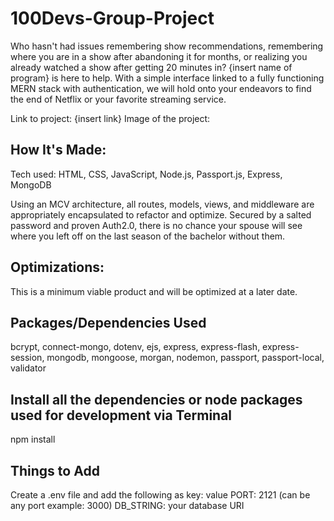<h1>100Devs-Group-Project</h1>

Who hasn't had issues remembering show recommendations, remembering where you are in a show after abandoning it for months, or realizing you already watched a show after getting 20 minutes in? {insert name of program} is here to help. With a simple interface linked to a fully functioning MERN stack with authentication, we will hold onto your endeavors to find the end of Netflix or your favorite streaming service.

Link to project: {insert link}
Image of the project:

<h2>How It's Made:</h2>

Tech used: HTML, CSS, JavaScript, Node.js, Passport.js, Express, MongoDB

Using an MCV architecture, all routes, models, views, and middleware are appropriately encapsulated to refactor and optimize. Secured by a salted password and proven Auth2.0, there is no chance your spouse will see where you left off on the last season of the bachelor without them.

<h2>Optimizations:</h2>

This is a minimum viable product and will be optimized at a later date.

<h2>Packages/Dependencies Used</h2>

bcrypt, connect-mongo, dotenv, ejs, express, express-flash, express-session, mongodb, mongoose, morgan, nodemon, passport, passport-local, validator

<h2>Install all the dependencies or node packages used for development via Terminal</h2>
npm install

<h2>Things to Add</h2>
Create a .env file and add the following as key: value
PORT: 2121 (can be any port example: 3000)
DB_STRING: your database URI
